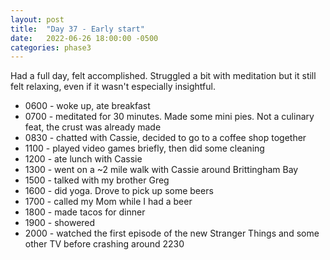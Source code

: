 ```yaml
---
layout: post
title:  "Day 37 - Early start"
date:   2022-06-26 18:00:00 -0500
categories: phase3
---
```


Had a full day, felt accomplished. Struggled a bit with meditation but it still felt relaxing, even if
it wasn't especially insightful.

* 0600 - woke up, ate breakfast
* 0700 - meditated for 30 minutes. Made some mini pies. Not a culinary feat, the crust was already made
* 0830 - chatted with Cassie, decided to go to a coffee shop together
* 1100 - played video games briefly, then did some cleaning
* 1200 - ate lunch with Cassie
* 1300 - went on a ~2 mile walk with Cassie around Brittingham Bay
* 1500 - talked with my brother Greg
* 1600 - did yoga. Drove to pick up some beers
* 1700 - called my Mom while I had a beer
* 1800 - made tacos for dinner
* 1900 - showered
* 2000 - watched the first episode of the new Stranger Things and some other TV before crashing around 2230
